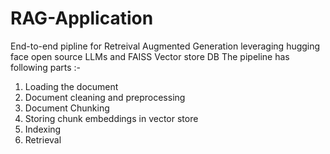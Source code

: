 # RAG-Application
End-to-end pipline for Retreival Augmented Generation leveraging hugging face open source LLMs and FAISS Vector store DB
The pipeline has following parts :- 
1. Loading the document
2. Document cleaning and preprocessing
3. Document Chunking
4. Storing chunk embeddings in vector store
5. Indexing
6. Retrieval
